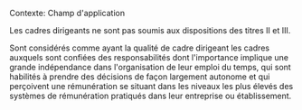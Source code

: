 Contexte: Champ d'application

Les cadres dirigeants ne sont pas soumis aux dispositions des titres II et III.

Sont considérés comme ayant la qualité de cadre dirigeant les cadres auxquels sont confiées des responsabilités dont l'importance implique une grande indépendance dans l'organisation de leur emploi du temps, qui sont habilités à prendre des décisions de façon largement autonome et qui perçoivent une rémunération se situant dans les niveaux les plus élevés des systèmes de rémunération pratiqués dans leur entreprise ou établissement.